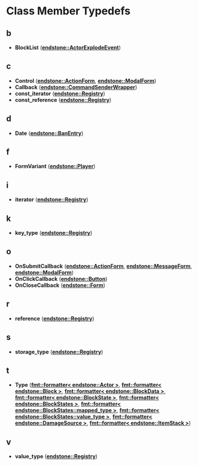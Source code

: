 
# Class Member Typedefs



## b

* **BlockList** ([**endstone::ActorExplodeEvent**](classendstone_1_1ActorExplodeEvent.md))


## c

* **Control** ([**endstone::ActionForm**](classendstone_1_1ActionForm.md), [**endstone::ModalForm**](classendstone_1_1ModalForm.md))
* **Callback** ([**endstone::CommandSenderWrapper**](classendstone_1_1CommandSenderWrapper.md))
* **const\_iterator** ([**endstone::Registry**](classendstone_1_1Registry.md))
* **const\_reference** ([**endstone::Registry**](classendstone_1_1Registry.md))


## d

* **Date** ([**endstone::BanEntry**](classendstone_1_1BanEntry.md))


## f

* **FormVariant** ([**endstone::Player**](classendstone_1_1Player.md))


## i

* **iterator** ([**endstone::Registry**](classendstone_1_1Registry.md))


## k

* **key\_type** ([**endstone::Registry**](classendstone_1_1Registry.md))


## o

* **OnSubmitCallback** ([**endstone::ActionForm**](classendstone_1_1ActionForm.md), [**endstone::MessageForm**](classendstone_1_1MessageForm.md), [**endstone::ModalForm**](classendstone_1_1ModalForm.md))
* **OnClickCallback** ([**endstone::Button**](classendstone_1_1Button.md))
* **OnCloseCallback** ([**endstone::Form**](classendstone_1_1Form.md))


## r

* **reference** ([**endstone::Registry**](classendstone_1_1Registry.md))


## s

* **storage\_type** ([**endstone::Registry**](classendstone_1_1Registry.md))


## t

* **Type** ([**fmt::formatter&lt; endstone::Actor &gt;**](structfmt_1_1formatter_3_01endstone_1_1Actor_01_4.md), [**fmt::formatter&lt; endstone::Block &gt;**](structfmt_1_1formatter_3_01endstone_1_1Block_01_4.md), [**fmt::formatter&lt; endstone::BlockData &gt;**](structfmt_1_1formatter_3_01endstone_1_1BlockData_01_4.md), [**fmt::formatter&lt; endstone::BlockState &gt;**](structfmt_1_1formatter_3_01endstone_1_1BlockState_01_4.md), [**fmt::formatter&lt; endstone::BlockStates &gt;**](structfmt_1_1formatter_3_01endstone_1_1BlockStates_01_4.md), [**fmt::formatter&lt; endstone::BlockStates::mapped\_type &gt;**](structfmt_1_1formatter_3_01endstone_1_1BlockStates_1_1mapped__type_01_4.md), [**fmt::formatter&lt; endstone::BlockStates::value\_type &gt;**](structfmt_1_1formatter_3_01endstone_1_1BlockStates_1_1value__type_01_4.md), [**fmt::formatter&lt; endstone::DamageSource &gt;**](structfmt_1_1formatter_3_01endstone_1_1DamageSource_01_4.md), [**fmt::formatter&lt; endstone::ItemStack &gt;**](structfmt_1_1formatter_3_01endstone_1_1ItemStack_01_4.md))


## v

* **value\_type** ([**endstone::Registry**](classendstone_1_1Registry.md))




